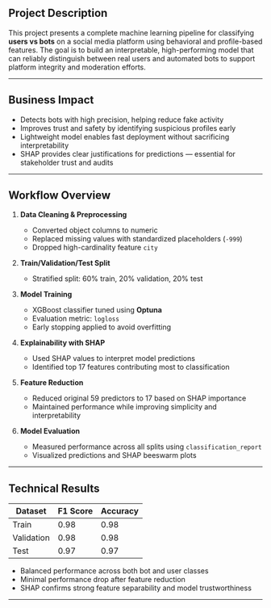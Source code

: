 ## Project Description

This project presents a complete machine learning pipeline for classifying **users vs bots** on a social media platform using behavioral and profile-based features. The goal is to build an interpretable, high-performing model that can reliably distinguish between real users and automated bots to support platform integrity and moderation efforts.

---

## Business Impact

- Detects bots with high precision, helping reduce fake activity  
- Improves trust and safety by identifying suspicious profiles early  
- Lightweight model enables fast deployment without sacrificing interpretability  
- SHAP provides clear justifications for predictions — essential for stakeholder trust and audits

---

## Workflow Overview

1. **Data Cleaning & Preprocessing**  
   - Converted object columns to numeric  
   - Replaced missing values with standardized placeholders (`-999`)  
   - Dropped high-cardinality feature `city`

2. **Train/Validation/Test Split**  
   - Stratified split: 60% train, 20% validation, 20% test

3. **Model Training**  
   - XGBoost classifier tuned using **Optuna**  
   - Evaluation metric: `logloss`  
   - Early stopping applied to avoid overfitting

4. **Explainability with SHAP**  
   - Used SHAP values to interpret model predictions  
   - Identified top 17 features contributing most to classification

5. **Feature Reduction**  
   - Reduced original 59 predictors to 17 based on SHAP importance  
   - Maintained performance while improving simplicity and interpretability

6. **Model Evaluation**  
   - Measured performance across all splits using `classification_report`  
   - Visualized predictions and SHAP beeswarm plots

---

## Technical Results

| Dataset    | F1 Score | Accuracy |
|------------|----------|----------|
| Train      | 0.98     | 0.98     |
| Validation | 0.98     | 0.98     |
| Test       | 0.97     | 0.97     |

- Balanced performance across both bot and user classes  
- Minimal performance drop after feature reduction  
- SHAP confirms strong feature separability and model trustworthiness

---



